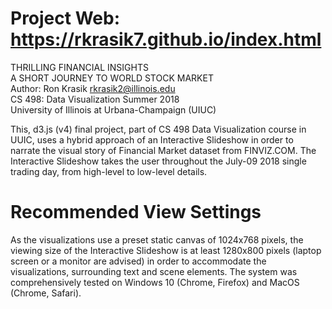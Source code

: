 # Project Web: https://rkrasik7.github.io/index.html  

THRILLING FINANCIAL INSIGHTS  
A SHORT JOURNEY TO WORLD STOCK MARKET  
Author: Ron Krasik	rkrasik2@illinois.edu   
CS 498: Data Visualization	Summer 2018  
University of Illinois at Urbana-Champaign (UIUC)  

This, d3.js (v4) final project, part of CS 498 Data Visualization course in UUIC, uses a hybrid approach of an Interactive Slideshow in order to narrate the visual story of Financial Market dataset from FINVIZ.COM. The Interactive Slideshow takes the user throughout the July-09 2018 single trading day, from high-level to low-level details.

# Recommended View Settings  
As the visualizations use a preset static canvas of 1024x768 pixels, the viewing size of the Interactive Slideshow is at least 1280x800 pixels (laptop screen or a monitor are advised) in order to accommodate the visualizations, surrounding text and scene elements. The system was comprehensively tested on Windows 10 (Chrome, Firefox) and MacOS (Chrome, Safari).
